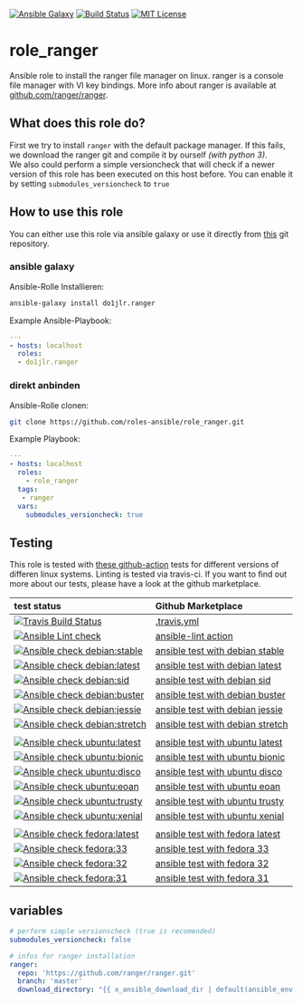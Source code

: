 [![Ansible Galaxy](https://raw.githubusercontent.com/roles-ansible/role_ranger/master/.github/galaxy.svg?sanitize=true)](https://galaxy.ansible.com/do1jlr/ranger) [![Build Status](https://travis-ci.org/roles-ansible/role_ranger.svg?branch=master)](https://travis-ci.org/roles-ansible/role_ranger) [![MIT License](https://raw.githubusercontent.com/roles-ansible/role_ranger/master/.github/license.svg?sanitize=true)](https://github.com/roles-ansible/role_ranger/blob/master/LICENSE)


 role_ranger
==============

Ansible role to install the ranger file manager on linux. ranger is a console file manager with VI key bindings. More info about ranger is available at [github.com/ranger/ranger](https://github.com/ranger/ranger.git).


 What does this role do?
-------------
First we try to install ``ranger`` with the default package manager.
If this fails, we download the ranger git and compile it by ourself *(with python 3)*.<br/>
We also could perform a simple versioncheck that will check if a newer version of this role has been executed on this host before. You can enable it by setting ``submodules_versioncheck`` to ``true``

 How to use this role
-------------
You can either use this role via ansible galaxy or use it directly from [this](https://github.com/roles-ansible/role_ranger.git) git repository.

### ansible galaxy

Ansible-Rolle Installieren:
```bash
ansible-galaxy install do1jlr.ranger
```

Example Ansible-Playbook:
```yml
---
- hosts: localhost
  roles:
  - do1jlr.ranger
```

### direkt anbinden

Ansible-Rolle clonen:
```bash
git clone https://github.com/roles-ansible/role_ranger.git
```

Example Playbook:
```yaml
---
- hosts: localhost
  roles:
    - role_ranger
  tags:
   - ranger
  vars:
    submodules_versioncheck: true
```

 Testing
----------
This role is tested with [these github-action](https://github.com/search?q=topic%3Acheck-ansible+topic%3Agithub-actions+org%3Aroles-ansible&type=Repositories) tests for different versions of differen linux systems. Linting is tested via travis-ci.
If you want to find out more about our tests, please have a look at the github marketplace.

| test status | Github Marketplace |
| :---------  | :----------------  |
| [![Travis Build Status](https://travis-ci.org/roles-ansible/role_ranger.svg?branch=master)](https://travis-ci.org/roles-ansible/role_ranger) | [.travis.yml](https://github.com/roles-ansible/role_ranger/blob/master/.travis.yml) |
| [![Ansible Lint check](https://github.com/roles-ansible/role_ranger/workflows/Ansible%20Lint%20check/badge.svg)](https://github.com/roles-ansible/role_ranger/actions?query=workflow%3A%22Ansible+Lint+check%22) | [ansible-lint action](https://github.com/marketplace/actions/ansible-lint)
| [![Ansible check debian:stable](https://github.com/roles-ansible/role_ranger/workflows/Ansible%20check%20debian:stable/badge.svg)](https://github.com/roles-ansible/role_ranger/actions?query=workflow%3A%22Ansible+check+debian%3Astable%22) | [ansible test with debian stable](https://github.com/marketplace/actions/check-ansible-debian-stable) |
| [![Ansible check debian:latest](https://github.com/roles-ansible/role_ranger/workflows/Ansible%20check%20debian:latest/badge.svg)](https://github.com/roles-ansible/role_ranger/actions?query=workflow%3A%22Ansible+check+debian%3Alatest%22) | [ansible test with debian latest](https://github.com/marketplace/actions/check-ansible-debian-latest) |
| [![Ansible check debian:sid](https://github.com/roles-ansible/role_ranger/workflows/Ansible%20check%20debian:sid/badge.svg)](https://github.com/roles-ansible/role_ranger/actions?query=workflow%3A%22Ansible+check+debian%3Asid%22) | [ansible test with debian sid](https://github.com/marketplace/actions/check-ansible-debian-sid) |
| [![Ansible check debian:buster](https://github.com/roles-ansible/role_ranger/workflows/Ansible%20check%20debian:buster/badge.svg)](https://github.com/roles-ansible/role_ranger/actions?query=workflow%3A%22Ansible+check+debian%3Abuster%22) | [ansible test with debian buster](https://github.com/marketplace/actions/check-ansible-debian-buster) |
| [![Ansible check debian:jessie](https://github.com/roles-ansible/role_ranger/workflows/Ansible%20check%20debian:jessie/badge.svg)](https://github.com/roles-ansible/role_ranger/actions?query=workflow%3A%22Ansible+check+debian%3Ajessie%22) | [ansible test with debian jessie](https://github.com/marketplace/actions/check-ansible-debian-jessie) |
| [![Ansible check debian:stretch](https://github.com/roles-ansible/role_ranger/workflows/Ansible%20check%20debian:stretch/badge.svg)](https://github.com/roles-ansible/role_ranger/actions?query=workflow%3A%22Ansible+check+debian%3Astretch%22) | [ansible test with debian stretch](https://github.com/marketplace/actions/check-ansible-debian-stretch) |
| | |
| [![Ansible check ubuntu:latest](https://github.com/roles-ansible/role_ranger/workflows/Ansible%20check%20ubuntu:latest/badge.svg)](https://github.com/roles-ansible/role_ranger/actions?query=workflow%3A%22Ansible+check+ubuntu%3Alatest%22) | [ansible test with ubuntu latest](https://github.com/marketplace/actions/check-ansible-ubuntu-latest) |
| [![Ansible check ubuntu:bionic](https://github.com/roles-ansible/role_ranger/workflows/Ansible%20check%20ubuntu:bionic/badge.svg)](https://github.com/roles-ansible/role_ranger/actions?query=workflow%3A%22Ansible+check+ubuntu%3Abionic%22) | [ansible test with ubuntu bionic](https://github.com/marketplace/actions/check-ansible-ubuntu-bionic) |
| [![Ansible check ubuntu:disco](https://github.com/roles-ansible/role_ranger/workflows/Ansible%20check%20ubuntu:disco/badge.svg)](https://github.com/roles-ansible/role_ranger/actions?query=workflow%3A%22Ansible+check+ubuntu%3Adisco%22) | [ansible test with ubuntu disco](https://github.com/marketplace/actions/check-ansible-ubuntu-disco) |
| [![Ansible check ubuntu:eoan](https://github.com/roles-ansible/role_ranger/workflows/Ansible%20check%20ubuntu:eoan/badge.svg)](https://github.com/roles-ansible/role_ranger/actions?query=workflow%3A%22Ansible+check+ubuntu%3Aeoan%22) | [ansible test with ubuntu eoan](https://github.com/marketplace/actions/check-ansible-ubuntu-eoan) |
| [![Ansible check ubuntu:trusty](https://github.com/roles-ansible/role_ranger/workflows/Ansible%20check%20ubuntu:trusty/badge.svg)](https://github.com/roles-ansible/role_ranger/actions?query=workflow%3A%22Ansible+check+ubuntu%3Atrusty%22) | [ansible test with ubuntu trusty](https://github.com/marketplace/actions/check-ansible-ubuntu-trusty) |
| [![Ansible check ubuntu:xenial](https://github.com/roles-ansible/role_ranger/workflows/Ansible%20check%20ubuntu:xenial/badge.svg)](https://github.com/roles-ansible/role_ranger/actions?query=workflow%3A%22Ansible+check+ubuntu%3Axenial%22) | [ansible test with ubuntu xenial](https://github.com/marketplace/actions/check-ansible-ubuntu-xenial) |
| | |
| [![Ansible check fedora:latest](https://github.com/roles-ansible/role_ranger/workflows/Ansible%20check%20fedora:latest/badge.svg)](https://github.com/roles-ansible/role_ranger/actions?query=workflow%3A%22Ansible+check+fedora%3Alatest%22) | [ansible test with fedora latest](https://github.com/marketplace/actions/check-ansible-fedora-latest) |
| [![Ansible check fedora:33](https://github.com/roles-ansible/role_ranger/workflows/Ansible%20check%20fedora:33/badge.svg)](https://github.com/roles-ansible/role_ranger/actions?query=workflow%3A%22Ansible+check+fedora%3A33%22) | [ansible test with fedora 33](https://github.com/marketplace/actions/check-ansible-fedora-33) |
| [![Ansible check fedora:32](https://github.com/roles-ansible/role_ranger/workflows/Ansible%20check%20fedora:32/badge.svg)](https://github.com/roles-ansible/role_ranger/actions?query=workflow%3A%22Ansible+check+fedora%3A32%22) | [ansible test with fedora 32](https://github.com/marketplace/actions/check-ansible-fedora-32) |
| [![Ansible check fedora:31](https://github.com/roles-ansible/role_ranger/workflows/Ansible%20check%20fedora:31/badge.svg)](https://github.com/roles-ansible/role_ranger/actions?query=workflow%3A%22Ansible+check+fedora%3A31%22) | [ansible test with fedora 31](https://github.com/marketplace/actions/check-ansible-fedora-31) |


 variables
-------
```yaml
# perform simple versionscheck (true is recomended)
submodules_versioncheck: false

# infos for ranger installation
ranger:
  repo: 'https://github.com/ranger/ranger.git'
  branch: 'master'
  download_directory: "{{ x_ansible_download_dir | default(ansible_env.HOME + '/.ansible/tmp/downloads/ranger') }}"
```
